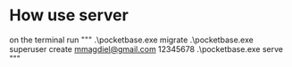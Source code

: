 # How use server 

on the terminal run
"""
.\pocketbase.exe migrate
.\pocketbase.exe superuser create mmagdiel@gmail.com 12345678
.\pocketbase.exe serve
"""
